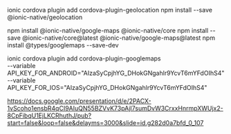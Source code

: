 ionic cordova plugin add cordova-plugin-geolocation
npm install --save @ionic-native/geolocation



npm install @ionic-native/google-maps @ionic-native/core
npm install --save @ionic-native/core@latest @ionic-native/google-maps@latest
npm install @types/googlemaps --save-dev

ionic cordova plugin add cordova-plugin-googlemaps \
 --variable API_KEY_FOR_ANDROID="AIzaSyCpjhYG_DHokGNgahlr9YcvT6mYFdOIhS4" \
 --variable API_KEY_FOR_IOS="AIzaSyCpjhYG_DHokGNgahlr9YcvT6mYFdOIhS4"

https://docs.google.com/presentation/d/e/2PACX-1vScoho1ensbR4qCI9AIuQN55BZVvK73pAjI7sumDvW3CrxxHnrmpXWUjx2-8CpFibqU1EjLKCRhuthJ/pub?start=false&loop=false&delayms=3000&slide=id.g282d0a7bfd_0_107